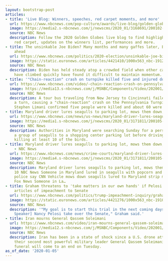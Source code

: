 ```yaml
---
layout: bootstrap-post
articles:
- title: 'Live Blog: Winners, speeches, red carpet moments, and more'
  url: https://www.nbcnews.com/pop-culture/awards/live-blog/golden-globes-2020-winners-speeches-red-carpet-moments-more-n1109986
  image: https://media2.s-nbcnews.com/j/newscms/2020_01/3168691/200102-golden-globes-live-blog-cs-142p_eee7ef99129bea697ef57496be4177a1.nbcnews-fp-1200-630.jpg
  source: NBC News
  description: Follow the 2020 Golden Globes live blog to find highlights from the
    red carpet, updates on the winners list, performances and more.
- title: The unsinkable Joe Biden? Many months and many gaffes later, Biden is still
    ahead
  url: https://www.nbcnews.com/politics/2020-election/unsinkable-joe-biden-many-months-many-gaffes-later-biden-still-n1109776
  image: https://static.euronews.com/articles/4421410/1000x563_nbc-191212-joe-biden-durability-se-204p_4f4c7faba1742a861e5bb3b0885e4cb4.jpg
  source: NBC News
  description: Biden has held steady atop a crowded field when other candidates who
    have climbed quickly have found it difficult to maintain momentum.
- title: '"Chain-reaction" crash on turnpike killed five and injured dozens'
  url: https://www.nbcnews.com/video/-chain-reaction-crash-on-pennsylvania-turnpike-kills-five-and-injures-dozens-76086341595
  image: https://media13.s-nbcnews.com/j/MSNBC/Components/Video/202001/crash.nbcnews-fp-1200-630.jpg
  source: NBC News
  description: A tour bus traveling from New Jersey to Cincinnati failed to complete
    a turn, causing a "chain-reaction" crash on the Pennsylvania Turnpike. State Trooper
    Stephen Limani confirmed five people were killed and about 60 were injured.
- title: Maryland driver lures seagulls to parking lot, mows them down, killing 10
  url: https://www.nbcnews.com/news/us-news/maryland-driver-lures-seagulls-parking-lot-mows-them-down-killing-n1110656
  image: https://media1.s-nbcnews.com/j/newscms/2020_01/3171811/200105-seagull-massacre-cs-311p_4f1d0a4cffd8c1347fa783282a579084.nbcnews-fp-1200-630.jpg
  source: NBC News
  description: Authorities in Maryland were searching Sunday for a person who lured
    a group of seagulls to a shopping center parking lot before driving over them,
    killing at least 10 of the birds.
- title: Maryland driver lures seagulls to parking lot, mows them down, killing 10
    - NBC News
  url: https://www.nbcnews.com/news/crime-courts/maryland-driver-lures-seagulls-parking-lot-mows-them-down-killing-n1110656
  image: https://media4.s-nbcnews.com/j/newscms/2020_01/3171811/200105-seagull-massacre-cs-311p_7e6cf0ef813fcbb17c484d0bb9233da1.nbcnews-fp-1200-630.jpg
  source: NBC News
  description: Maryland driver lures seagulls to parking lot, mows them down, killing
    10 NBC News Someone in Maryland lured in seagulls with popcorn and ran them over,
    police say CNN Vehicle mows down seagulls lured to Maryland strip mall with popcorn
    Fox News Someone in La…
- title: Graham threatens to 'take matters in our own hands' if Pelosi doesn't send
    articles of impeachment to Senate
  url: https://www.nbcnews.com/politics/trump-impeachment-inquiry/graham-threatens-take-matters-our-own-hands-if-pelosi-doesn-n1110651
  image: https://static.euronews.com/articles/4421276/1000x563_nbc-191007-lindsey-graham-cs-1104a_157e145ec13f068d33652112b57aa32d.jpg
  source: NBC News
  description: '"My goal is to start this trial in the next coming days, not let [House
    Speaker] Nancy Pelosi take over the Senate," Graham said.'
- title: Iran mourns General Qassem Soleimani
  url: https://www.nbcnews.com/video/iran-mourns-general-qassem-soleimani-76083781674
  image: https://media12.s-nbcnews.com/j/MSNBC/Components/Video/202001/iran_funeral.nbcnews-fp-1200-630.jpg
  source: NBC News
  description: Iran has been in a state of shock since a U.S. drone attack killed
    their second most powerful military leader General Qassem Soleimani. The multi-day
    funeral will come to an end on Tuesday.
as_of_date: '2020-01-05'
---
```



